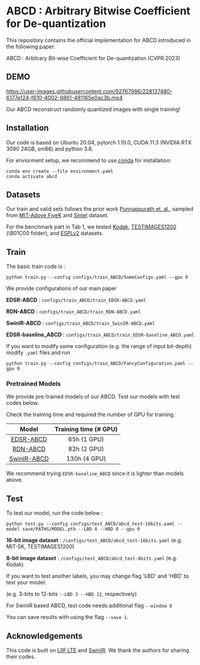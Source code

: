 # ABCD : Arbitrary Bitwise Coefficient for De-quantization
This repository contains the official implementation for ABCD introduced in the following paper:

ABCD : Arbitrary Bit-wise Coefficient for De-quantization (CVPR 2023)

## DEMO 



https://user-images.githubusercontent.com/92767986/228137480-6177e124-f610-4002-8861-481165e0ac3b.mp4

Our ABCD reconstruct randomly quantized images with single training!

## Installation
Our code is based on Ubuntu 20.04, pytorch 1.10.0, CUDA 11.3 (NVIDIA RTX 3090 24GB, sm86) and python 3.6.

For enviorment setup, we recommend to use [conda](https://www.anaconda.com/distribution/) for installation:

```
conda env create --file environment.yaml
conda activate abcd
```
## Datasets

Our train and valid sets follows the prior work [Punnappurath et. al.](https://github.com/abhijithpunnappurath/a-little-bit-more/tree/master/download_data_and_test), sampled from [MIT-Adove FiveK](https://data.csail.mit.edu/graphics/fivek/) and [Sintel](https://media.xiph.org/sintel/sintel-1k-png16/) dataset. 

For the benchmark part in Tab 1, we tested [Kodak](https://r0k.us/graphics/kodak/), [TESTIMAGES1200](https://testimages.org/) (\B01C00 folder), and [ESPLv2](http://signal.ece.utexas.edu/~bevans/synthetic/) datasets.


## Train
The basic train code is : 
```
python train.py --config configs/train_ABCD/SomeConfigs.yaml --gpu 0
```
We provide configurations of our main paper

**EDSR-ABCD** : `configs/train_ABCD/train_EDSR-ABCD.yaml`

**RDN-ABCD** : `configs/train_ABCD/train_RDN-ABCD.yaml` 

**SwinIR-ABCD** : `configs/train_ABCD/train_SwinIR-ABCD.yaml`

**EDSR-baseline_ABCD** : `configs/train_ABCD/train_EDSR-baseline_ABCD.yaml`

If you want to modify some configuration (e.g. the range of input bit-depth) modify `.yaml` files and run 
```
python train.py --config configs/train_ABCD/FancyConfiguration.yaml --gpu 0
```

### Pretrained Models

We provide pre-trained models of our ABCD. Test our models with test codes below.

Check the training time and required the number of GPU for training.

Model|Training time (# GPU)
:-:|:-:
[EDSR-ABCD](https://drive.google.com/file/d/1LAe1KUPe8MuOP_NRwBMfQ5W32o37Ln6W/view?usp=sharing)|65h (1 GPU)
[RDN-ABCD](https://drive.google.com/file/d/1tj7HiSpDxuHdEFQYG_EwWncDisfT_k88/view?usp=sharing)|82h (2 GPU)
[SwinIR-ABCD](https://drive.google.com/file/d/1zBGLttDMET7CQcj729sZyPKOVWpMyyMZ/view?usp=sharing)|130h (4 GPU)

We recommend trying ``EDSR-baseline_ABCD`` since it is lighter than models above.


## Test

To test our model, run the code below : 
```
python test.py --config configs/test_ABCD/abcd_test-16bits.yaml --model save/PATHS/MODEL.pth --LBD 4 --HBD 8 --gpu 0
```


**16-bit image dataset** : `/configs/test_ABCD/abcd_test-16bits.yaml` (e.g. MIT-5K, TESTIMAGES1200) 

**8-bit image dataset** : `/configs/test_ABCD/abcd_test-8bits.yaml` (e.g. Kodak) 

If you want to test another labels, you may change flag 'LBD' and 'HBD' to test your model.

(e.g. 3-bits to 12-bits ``--LBD 3 --HBD 12``, respectively)

For SwinIR based ABCD, test code needs additional flag ``--window 8`` 

You can save results with using the flag ``--save 1``.

## Acknowledgements

This code is built on [LIIF](https://github.com/yinboc/liif),[LTE](https://github.com/jaewon-lee-b/lte) and [SwinIR](https://github.com/JingyunLiang/SwinIR). We thank the authors for sharing their codes.
